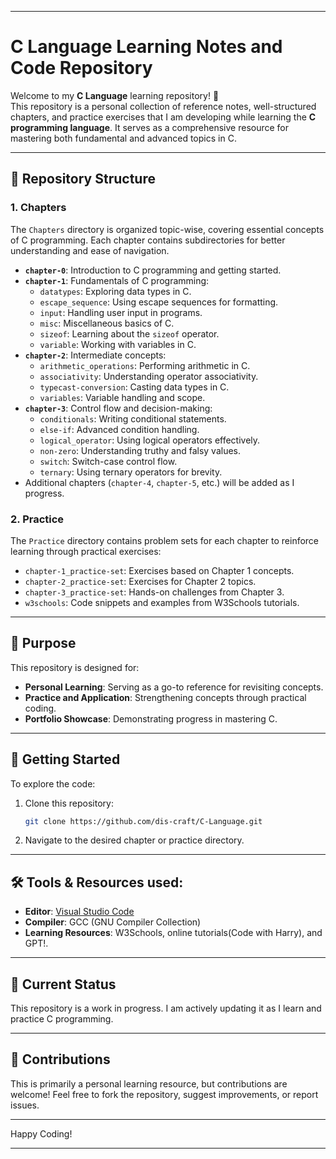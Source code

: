 
---

# C Language Learning Notes and Code Repository  

Welcome to my **C Language** learning repository! 🎉  
This repository is a personal collection of reference notes, well-structured chapters, and practice exercises that I am developing while learning the **C programming language**. It serves as a comprehensive resource for mastering both fundamental and advanced topics in C.  

---  

## 📁 Repository Structure  

### 1. **Chapters**  
   The `Chapters` directory is organized topic-wise, covering essential concepts of C programming. Each chapter contains subdirectories for better understanding and ease of navigation.  

   - **`chapter-0`**: Introduction to C programming and getting started.  
   - **`chapter-1`**: Fundamentals of C programming:  
     - `datatypes`: Exploring data types in C.  
     - `escape_sequence`: Using escape sequences for formatting.  
     - `input`: Handling user input in programs.  
     - `misc`: Miscellaneous basics of C.  
     - `sizeof`: Learning about the `sizeof` operator.  
     - `variable`: Working with variables in C.  
   - **`chapter-2`**: Intermediate concepts:  
     - `arithmetic_operations`: Performing arithmetic in C.  
     - `associativity`: Understanding operator associativity.  
     - `typecast-conversion`: Casting data types in C.  
     - `variables`: Variable handling and scope.  
   - **`chapter-3`**: Control flow and decision-making:  
     - `conditionals`: Writing conditional statements.  
     - `else-if`: Advanced condition handling.  
     - `logical_operator`: Using logical operators effectively.  
     - `non-zero`: Understanding truthy and falsy values.  
     - `switch`: Switch-case control flow.  
     - `ternary`: Using ternary operators for brevity.  
   - Additional chapters (`chapter-4`, `chapter-5`, etc.) will be added as I progress.  

### 2. **Practice**  
   The `Practice` directory contains problem sets for each chapter to reinforce learning through practical exercises:  
   - `chapter-1_practice-set`: Exercises based on Chapter 1 concepts.  
   - `chapter-2_practice-set`: Exercises for Chapter 2 topics.  
   - `chapter-3_practice-set`: Hands-on challenges from Chapter 3.  
   - `w3schools`: Code snippets and examples from W3Schools tutorials.  

---  

## 🌟 Purpose  

This repository is designed for:  
- **Personal Learning**: Serving as a go-to reference for revisiting concepts.  
- **Practice and Application**: Strengthening concepts through practical coding.  
- **Portfolio Showcase**: Demonstrating progress in mastering C.  

---  

## 🚀 Getting Started  

To explore the code:  
1. Clone this repository:  
   ```bash  
   git clone https://github.com/dis-craft/C-Language.git  
   ```  
2. Navigate to the desired chapter or practice directory.    

---  

## 🛠 Tools & Resources used:

- **Editor**: [Visual Studio Code](https://code.visualstudio.com/)  
- **Compiler**: GCC (GNU Compiler Collection)  
- **Learning Resources**: W3Schools, online tutorials(Code with Harry), and GPT!.  

---  

## 📝 Current Status  

This repository is a work in progress. I am actively updating it as I learn and practice C programming.  

---  

## 🤝 Contributions  

This is primarily a personal learning resource, but contributions are welcome! Feel free to fork the repository, suggest improvements, or report issues.  

---  
 
Happy Coding! 

---  

